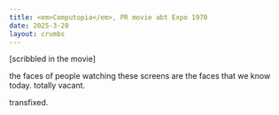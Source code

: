 ```yaml
---
title: <em>Computopia</em>, PR movie abt Expo 1970
date: 2025-3-20
layout: crumbs
---
```


[scribbled in the movie]

the faces of people watching these screens are the faces that we know today. totally vacant.

transfixed.